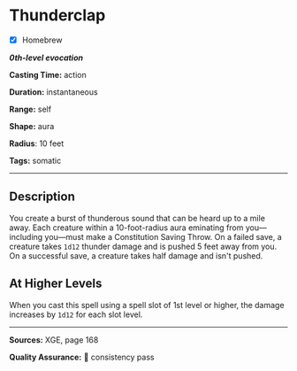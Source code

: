 # Thunderclap

- [x] Homebrew

***0th-level evocation***

**Casting Time:** action

**Duration:** instantaneous

**Range:** self

**Shape:** aura

**Radius**: 10 feet

**Tags:** somatic

---

## Description
You create a burst of thunderous sound that can be heard up to a mile away.
Each creature within a 10-foot-radius aura eminating from you&mdash;including you&mdash;must make a Constitution Saving Throw.
On a failed save, a creature takes `1d12` thunder damage and is pushed 5 feet away from you.
On a successful save, a creature takes half damage and isn't pushed.

## At Higher Levels
When you cast this spell using a spell slot of 1st level or higher, the damage increases by `1d12` for each slot level.

---

**Sources:** XGE, page 168

**Quality Assurance:** :star2: consistency pass
